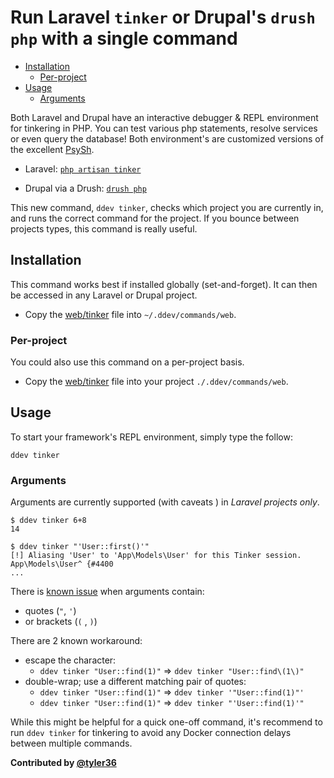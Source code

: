 # Run Laravel `tinker` or Drupal's `drush php` with a single command <!-- omit in toc -->

- [Installation](#installation)
  - [Per-project](#per-project)
- [Usage](#usage)
  - [Arguments](#arguments)

Both Laravel and Drupal have an interactive debugger & REPL environment for tinkering in PHP. You can test various php statements, resolve services or even query the database! Both environment's are customized versions of the excellent [PsySh](https://psysh.org/).

- Laravel: [`php artisan tinker`](https://laravel.com/docs/8.x/artisan#tinker)

- Drupal via a Drush: [`drush php`](https://www.drush.org/latest/commands/php_cli/)

This new command, `ddev tinker`, checks which project you are currently in, and runs the correct command for the project. If you bounce between projects types, this command is really useful.

## Installation

This command works best if installed globally (set-and-forget). It can then be accessed in any Laravel or Drupal project.

- Copy the [web/tinker](web/tinker) file into `~/.ddev/commands/web`.

### Per-project

You could also use this command on a per-project basis.

- Copy the [web/tinker](web/tinker) file into your project `./.ddev/commands/web`.

## Usage

To start your framework's REPL environment, simply type the follow:

```shell
ddev tinker
```

### Arguments

Arguments are currently supported (with caveats ) in *Laravel projects only*.

```shell
$ ddev tinker 6+8
14

$ ddev tinker "'User::first()'"
[!] Aliasing 'User' to 'App\Models\User' for this Tinker session.
App\Models\User^ {#4400
...
```

There is [known issue](https://github.com/drud/ddev/issues/2547) when arguments contain:

- quotes (`"`, `'`)
- or brackets (`(` , `)`)

There are 2 known workaround:

- escape the character:
  - `ddev tinker "User::find(1)"` => `ddev tinker "User::find\(1\)"`
- double-wrap; use a different matching pair of quotes:
  - `ddev tinker "User::find(1)"` => `ddev tinker '"User::find(1)"'`
  - `ddev tinker "User::find(1)"` => `ddev tinker "'User::find(1)'"`

While this might be helpful for a quick one-off command, it's recommend to run `ddev tinker` for tinkering to avoid any Docker connection delays between multiple commands.

**Contributed by [@tyler36](https://github.com/tyler36)**
